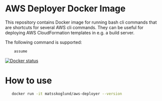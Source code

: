 AWS Deployer Docker Image
=================================
This repository contains Docker image for running bash cli commands that are shortcuts for several AWS cli commands. They can be useful for deploying AWS CloudFormation templates in e.g. a build server.

The following command is supported:
```sh
    assume
```

[![Docker status](https://dockerbuildbadges.quelltext.eu/status.svg?organization=matsskoglund&repository=aws-deployer)](https://dockerbuildbadges.quelltext.eu/status.svg?organization=matsskoglund&repository=aws-deployer)

How to use
==========
```sh
   docker run -it matsskoglund/aws-deployer --version
```



